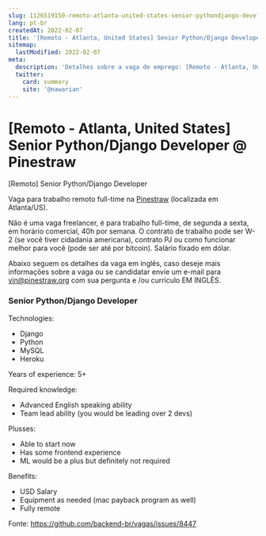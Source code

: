 ```yaml
---
slug: 1126519150-remoto-atlanta-united-states-senior-pythondjango-developer-at-pinestraw
lang: pt-br
createdAt: 2022-02-07
title: '[Remoto - Atlanta, United States] Senior Python/Django Developer @ Pinestraw - Vaga de Emprego'
sitemap:
  lastModified: 2022-02-07
meta:
  description: 'Detalhes sobre a vaga de emprego: [Remoto - Atlanta, United States] Senior Python/Django Developer @ Pinestraw'
  twitter:
    card: summary
    site: '@nawarian'
---
```


# [Remoto - Atlanta, United States] Senior Python/Django Developer @ Pinestraw

[Remoto] Senior Python/Django Developer

Vaga para trabalho remoto full-time na [Pinestraw](https://www.pinestraw.enterprises/) (localizada em Atlanta/US).

Não é uma vaga freelancer, é para trabalho full-time, de segunda a sexta, em horário comercial, 40h por semana. O contrato de trabalho pode ser W-2 (se você tiver cidadania americana), contrato PJ ou como funcionar melhor para você (pode ser até por bitcoin). Salário fixado em dólar.

Abaixo seguem os detalhes da vaga em inglês, caso deseje mais informações sobre a vaga ou se candidatar envie um e-mail para [vin@pinestraw.org](mailto:vin@pinestraw.org) com sua pergunta e /ou currículo EM INGLÊS.

### Senior Python/Django Developer

Technologies:
- Django
- Python
- MySQL
- Heroku

Years of experience: 5+

Required knowledge: 
- Advanced English speaking ability
- Team lead ability (you would be leading over 2 devs)

Plusses:
- Able to start now
- Has some frontend experience
- ML would be a plus but definitely not required

Benefits:
- USD Salary
- Equipment as needed (mac payback program as well)
- Fully remote


Fonte: https://github.com/backend-br/vagas/issues/8447